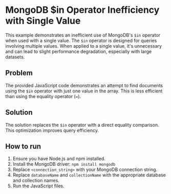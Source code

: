 # MongoDB $in Operator Inefficiency with Single Value

This example demonstrates an inefficient use of MongoDB's `$in` operator when used with a single value. The `$in` operator is designed for queries involving multiple values. When applied to a single value, it's unnecessary and can lead to slight performance degradation, especially with large datasets.

## Problem

The provided JavaScript code demonstrates an attempt to find documents using the `$in` operator with just one value in the array. This is less efficient than using the equality operator (`=`).

## Solution

The solution replaces the `$in` operator with a direct equality comparison. This optimization improves query efficiency.

## How to run

1. Ensure you have Node.js and npm installed.
2. Install the MongoDB driver: `npm install mongodb`
3. Replace `<connection_string>` with your MongoDB connection string.
4. Replace `databaseName` and `collectionName` with the appropriate database and collection names.
5. Run the JavaScript files.